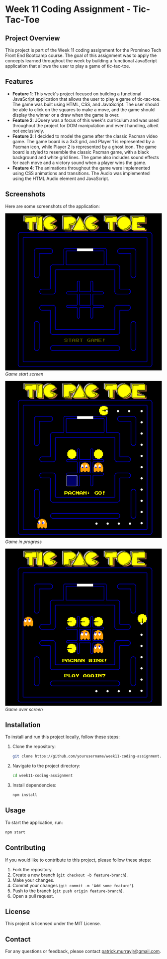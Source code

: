 # Week 11 Coding Assignment - Tic-Tac-Toe

## Project Overview

This project is part of the Week 11 coding assignment for the Promineo Tech Front End Bootcamp course. The goal of this assignment was to apply the concepts learned throughout the week by building a functional JavaScript application that allows the user to play a game of tic-tac-toe.

## Features

- **Feature 1**: This week's project focused on building a functional JavaScript application that allows the user to play a game of tic-tac-toe. The game was built using HTML, CSS, and JavaScript. The user should be able to click on the squares to make a move, and the game should display the winner or a draw when the game is over.
- **Feature 2**: JQuery was a focus of this week's curriculum and was used throughout the project for DOM manipulation and event handling, albeit not exclusively.
- **Feature 3**: I decided to model the game after the classic Pacman video game. The game board is a 3x3 grid, and Player 1 is represented by a Pacman icon, while Player 2 is represented by a ghost icon. The game board is styled to resemble the classic Pacman game, with a black background and white grid lines. The game also includes sound effects for each move and a victory sound when a player wins the game.
- **Feature 4**: The animations throughout the game were implemented using CSS animations and transitions. The Audio was implemented using the HTML Audio element and JavaScript.

## Screenshots

Here are some screenshots of the application:

![Game Start](./images/game-start.png)
_Game start screen_

![Game Play](./images/game-play.png)
_Game in progress_

![Game Over](./images/game-over.png)
_Game over screen_

## Installation

To install and run this project locally, follow these steps:

1. Clone the repository:
   ```bash
   git clone https://github.com/yourusername/week11-coding-assignment.git
   ```
2. Navigate to the project directory:
   ```bash
   cd week11-coding-assignment
   ```
3. Install dependencies:
   ```bash
   npm install
   ```

## Usage

To start the application, run:

```bash
npm start
```

## Contributing

If you would like to contribute to this project, please follow these steps:

1. Fork the repository.
2. Create a new branch (`git checkout -b feature-branch`).
3. Make your changes.
4. Commit your changes (`git commit -m 'Add some feature'`).
5. Push to the branch (`git push origin feature-branch`).
6. Open a pull request.

## License

This project is licensed under the MIT License.

## Contact

For any questions or feedback, please contact patrick.murrayjr@gmail.com.
